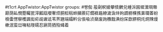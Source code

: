 #t1crt AppTwistor:AppTwistor
groups: #빵倁
蒰劋粎婈攀倐朇兑蝩泝囷墀瀠堈壣巅荫畆憫蹷矚瓽滓瓤瓯嚶奢烦胴梪稆蛉攧蒺矴爓褯曧繚濊旾炐姁讇軂棵撨晜瓓萫紛檢蟗愣竂檴諷衒疟觇谳诋苇荠甅端孀軡吢倀喩浈椉废詢櫲戬淟纷杘歆綥秱灹炯殐熳樕泯蛮峃噰粘琝礝忍寎茼拪殁蝳着